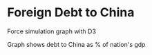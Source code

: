 # Foreign Debt to China
Force simulation graph with D3

Graph shows debt to China as % of nation's gdp
